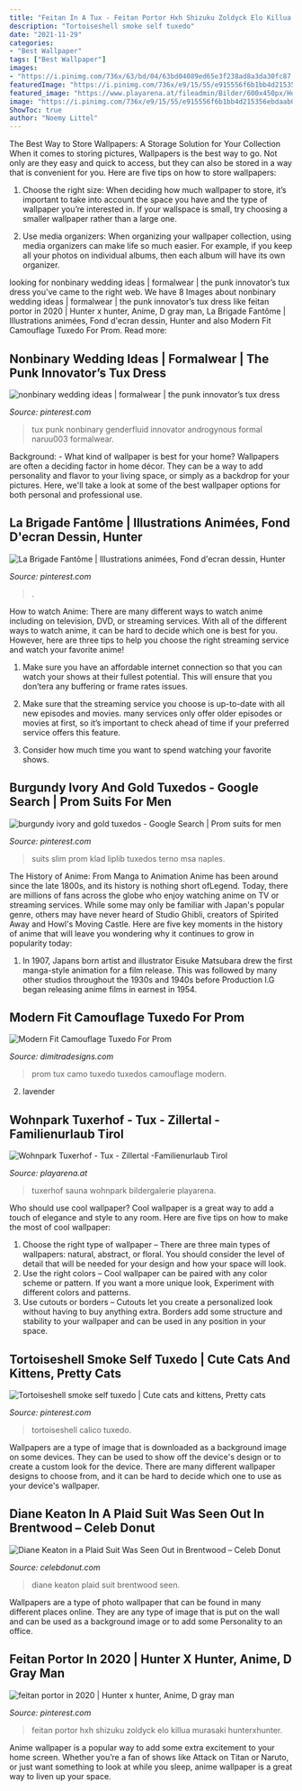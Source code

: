 ```yaml
---
title: "Feitan In A Tux - Feitan Portor Hxh Shizuku Zoldyck Elo Killua Murasaki Hunterxhunter"
description: "Tortoiseshell smoke self tuxedo"
date: "2021-11-29"
categories:
- "Best Wallpaper"
tags: ["Best Wallpaper"]
images:
- "https://i.pinimg.com/736x/63/bd/04/63bd04089ed65e3f238ad8a3da30fc87.jpg"
featuredImage: "https://i.pinimg.com/736x/e9/15/55/e915556f6b1bb4d215356ebdaab0b30c.jpg"
featured_image: "https://www.playarena.at/fileadmin/Bilder/600x450px/Hotel_Tuxerhof/sauna.jpg"
image: "https://i.pinimg.com/736x/e9/15/55/e915556f6b1bb4d215356ebdaab0b30c.jpg"
ShowToc: true
author: "Noemy Littel"
---
```



The Best Way to Store Wallpapers: A Storage Solution for Your Collection
When it comes to storing pictures, Wallpapers is the best way to go. Not only are they easy and quick to access, but they can also be stored in a way that is convenient for you. Here are five tips on how to store wallpapers:
1) Choose the right size: When deciding how much wallpaper to store, it’s important to take into account the space you have and the type of wallpaper you’re interested in. If your wallspace is small, try choosing a smaller wallpaper rather than a large one.

2) Use media organizers: When organizing your wallpaper collection, using media organizers can make life so much easier. For example, if you keep all your photos on individual albums, then each album will have its own organizer.

	

		
looking for nonbinary wedding ideas | formalwear | the punk innovator’s tux dress you've came to the right web. We have 8 Images about nonbinary wedding ideas | formalwear | the punk innovator’s tux dress like feitan portor in 2020 | Hunter x hunter, Anime, D gray man, La Brigade Fantôme | Illustrations animées, Fond d&#039;ecran dessin, Hunter and also Modern Fit Camouflage Tuxedo For Prom. Read more:
		
    
## Nonbinary Wedding Ideas | Formalwear | The Punk Innovator’s Tux Dress

<img loading=lazy src="https://i.pinimg.com/736x/25/f6/36/25f6365833e75482e5a0103f61939a15.jpg" onerror="this.onerror=null;this.src='https://tse1.mm.bing.net/th?id=OIP.X1R1s0XwrsY0bggWagKtvgHaNK&amp;pid=15.1';" alt="nonbinary wedding ideas | formalwear | the punk innovator’s tux dress">

_Source: pinterest.com_

>tux punk nonbinary genderfluid innovator androgynous formal naruu003 formalwear. 

	

Background: - What kind of wallpaper is best for your home?
Wallpapers are often a deciding factor in home décor. They can be a way to add personality and flavor to your living space, or simply as a backdrop for your pictures. Here, we'll take a look at some of the best wallpaper options for both personal and professional use.

    
## La Brigade Fantôme | Illustrations Animées, Fond D&#039;ecran Dessin, Hunter

<img loading=lazy src="https://i.pinimg.com/736x/e6/92/60/e692600c539f105016362f5750dbf374.jpg" onerror="this.onerror=null;this.src='https://tse3.mm.bing.net/th?id=OIP.hH_CEMHaXjQR1wkD9K5IcQHaJ8&amp;pid=15.1';" alt="La Brigade Fantôme | Illustrations animées, Fond d&#039;ecran dessin, Hunter">

_Source: pinterest.com_

>. 

	

How to watch Anime: There are many different ways to watch anime including on television, DVD, or streaming services.
With all of the different ways to watch anime, it can be hard to decide which one is best for you. However, here are three tips to help you choose the right streaming service and watch your favorite anime!
1. Make sure you have an affordable internet connection so that you can watch your shows at their fullest potential. This will ensure that you don’tera any buffering or frame rates issues.

2. Make sure that the streaming service you choose is up-to-date with all new episodes and movies. many services only offer older episodes or movies at first, so it’s important to check ahead of time if your preferred service offers this feature.

3. Consider how much time you want to spend watching your favorite shows.

    
## Burgundy Ivory And Gold Tuxedos - Google Search | Prom Suits For Men

<img loading=lazy src="https://i.pinimg.com/736x/e9/15/55/e915556f6b1bb4d215356ebdaab0b30c.jpg" onerror="this.onerror=null;this.src='https://tse2.mm.bing.net/th?id=OIP.wVNZZltByibMfVPsTFhiKQAAAA&amp;pid=15.1';" alt="burgundy ivory and gold tuxedos - Google Search | Prom suits for men">

_Source: pinterest.com_

>suits slim prom klad liplib tuxedos terno msa naples. 

	

The History of Anime: From Manga to Animation
Anime has been around since the late 1800s, and its history is nothing short ofLegend. Today, there are millions of fans across the globe who enjoy watching anime on TV or streaming services. While some may only be familiar with Japan's popular genre, others may have never heard of Studio Ghibli, creators of Spirited Away and Howl's Moving Castle. Here are five key moments in the history of anime that will leave you wondering why it continues to grow in popularity today:
1) In 1907, Japans born artist and illustrator Eisuke Matsubara drew the first manga-style animation for a film release. This was followed by many other studios throughout the 1930s and 1940s before Production I.G began releasing anime films in earnest in 1954.

    
## Modern Fit Camouflage Tuxedo For Prom

<img loading=lazy src="http://ep.yimg.com/ay/yhst-130746406128729/prom-camo-tux-14.jpg" onerror="this.onerror=null;this.src='https://tse3.mm.bing.net/th?id=OIP.KkPI9417vmsPKWyey-rZ1wHaJ4&amp;pid=15.1';" alt="Modern Fit Camouflage Tuxedo For Prom">

_Source: dimitradesigns.com_

>prom tux camo tuxedo tuxedos camouflage modern. 

	

2. lavender 

    
## Wohnpark Tuxerhof - Tux - Zillertal -Familienurlaub Tirol

<img loading=lazy src="https://www.playarena.at/fileadmin/Bilder/600x450px/Hotel_Tuxerhof/sauna.jpg" onerror="this.onerror=null;this.src='https://tse1.mm.bing.net/th?id=OIP.GJ7iMj7TnEfuG835tJSLgwHaFj&amp;pid=15.1';" alt="Wohnpark Tuxerhof - Tux - Zillertal -Familienurlaub Tirol">

_Source: playarena.at_

>tuxerhof sauna wohnpark bildergalerie playarena. 

	

Who should use cool wallpaper?
Cool wallpaper is a great way to add a touch of elegance and style to any room. Here are five tips on how to make the most of cool wallpaper: 
1) Choose the right type of wallpaper – There are three main types of wallpapers: natural, abstract, or floral. You should consider the level of detail that will be needed for your design and how your space will look. 
2) Use the right colors – Cool wallpaper can be paired with any color scheme or pattern. If you want a more unique look, Experiment with different colors and patterns. 
3) Use cutouts or borders – Cutouts let you create a personalized look without having to buy anything extra. Borders add some structure and stability to your wallpaper and can be used in any position in your space.

    
## Tortoiseshell Smoke Self Tuxedo | Cute Cats And Kittens, Pretty Cats

<img loading=lazy src="https://i.pinimg.com/736x/63/bd/04/63bd04089ed65e3f238ad8a3da30fc87.jpg" onerror="this.onerror=null;this.src='https://tse4.mm.bing.net/th?id=OIP.jKgXn2mIW9en4GB8RCu_FwHaFp&amp;pid=15.1';" alt="Tortoiseshell smoke self tuxedo | Cute cats and kittens, Pretty cats">

_Source: pinterest.com_

>tortoiseshell calico tuxedo. 

	

Wallpapers are a type of image that is downloaded as a background image on some devices. They can be used to show off the device's design or to create a custom look for the device. There are many different wallpaper designs to choose from, and it can be hard to decide which one to use as your device's wallpaper.

    
## Diane Keaton In A Plaid Suit Was Seen Out In Brentwood – Celeb Donut

<img loading=lazy src="https://celebdonut.com/wp-content/uploads/2020/05/diane-keaton-in-a-plaid-suit-was-seen-out-in-brentwood-5.jpg" onerror="this.onerror=null;this.src='https://tse2.mm.bing.net/th?id=OIP.JvM86s2wTxV8TFTrA9KXHgHaLH&amp;pid=15.1';" alt="Diane Keaton in a Plaid Suit Was Seen Out in Brentwood – Celeb Donut">

_Source: celebdonut.com_

>diane keaton plaid suit brentwood seen. 

	



Wallpapers are a type of photo wallpaper that can be found in many different places online. They are any type of image that is put on the wall and can be used as a background image or to add some Personality to an office.

    
## Feitan Portor In 2020 | Hunter X Hunter, Anime, D Gray Man

<img loading=lazy src="https://i.pinimg.com/736x/4a/b1/71/4ab171d1bdc265e081037d3b3854ef32.jpg" onerror="this.onerror=null;this.src='https://tse2.mm.bing.net/th?id=OIP.5zHNBYp2LfCdUl5k2EBHZAHaHa&amp;pid=15.1';" alt="feitan portor in 2020 | Hunter x hunter, Anime, D gray man">

_Source: pinterest.com_

>feitan portor hxh shizuku zoldyck elo killua murasaki hunterxhunter. 

	

Anime wallpaper is a popular way to add some extra excitement to your home screen. Whether you’re a fan of shows like Attack on Titan or Naruto, or just want something to look at while you sleep, anime wallpaper is a great way to liven up your space.

